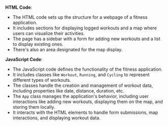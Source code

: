 **HTML Code**:
- The HTML code sets up the structure for a webpage of a fitness application.
- It includes sections for displaying logged workouts and a map where users can visualize their activities.
- The page has a sidebar with a form for adding new workouts and a list to display existing ones.
- There's also an area designated for the map display.

**JavaScript Code**:
- The JavaScript code defines the functionality of the fitness application.
- It includes classes like `Workout`, `Running`, and `Cycling` to represent different types of workouts.
- The classes handle the creation and management of workout data, including properties like date, distance, duration, etc.
- The `App` class manages the application's behavior, including user interactions like adding new workouts, displaying them on the map, and storing them locally.
- It interacts with the HTML elements to handle form submissions, map interactions, and displaying workout data.
